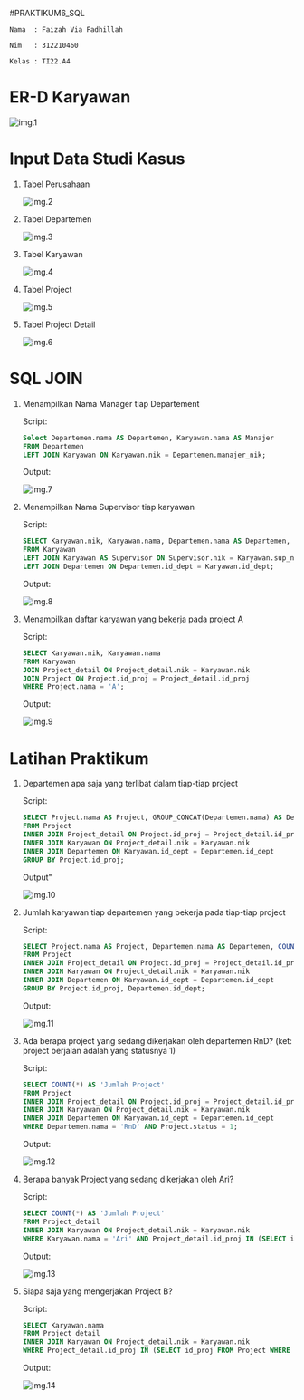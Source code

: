 #PRAKTIKUM6_SQL

`Nama  : Faizah Via Fadhillah`

`Nim   : 312210460`

`Kelas : TI22.A4`

# ER-D Karyawan

![img.1](gambar/er-d.png)

# Input Data Studi Kasus

1. Tabel Perusahaan

    ![img.2](gambar/1.png)

2. Tabel Departemen

    ![img.3](gambar/2.png)

3. Tabel Karyawan

    ![img.4](gambar/3.png)

4. Tabel Project

    ![img.5](gambar/4.png)

5. Tabel Project Detail

    ![img.6](gambar/5.png)


# SQL JOIN

1. Menampilkan Nama Manager tiap Departement

    Script:

    ```sql
    Select Departemen.nama AS Departemen, Karyawan.nama AS Manajer
    FROM Departemen
    LEFT JOIN Karyawan ON Karyawan.nik = Departemen.manajer_nik;
    ```

    Output:

    ![img.7](gambar/6.png)

2. Menampilkan Nama Supervisor tiap karyawan

    Script:

    ```sql
    SELECT Karyawan.nik, Karyawan.nama, Departemen.nama AS Departemen, Supervisor.nama AS Supervisor
    FROM Karyawan
    LEFT JOIN Karyawan AS Supervisor ON Supervisor.nik = Karyawan.sup_nik
    LEFT JOIN Departemen ON Departemen.id_dept = Karyawan.id_dept;
    ```

    Output:

    ![img.8](gambar/7.png)

3. Menampilkan daftar karyawan yang bekerja pada project A

    Script:

    ```sql
    SELECT Karyawan.nik, Karyawan.nama
    FROM Karyawan
    JOIN Project_detail ON Project_detail.nik = Karyawan.nik
    JOIN Project ON Project.id_proj = Project_detail.id_proj
    WHERE Project.nama = 'A';
    ```

    Output:

    ![img.9](gambar/8.png)


# Latihan Praktikum

1. Departemen apa saja yang terlibat dalam tiap-tiap project

    Script:

    ```sql
    SELECT Project.nama AS Project, GROUP_CONCAT(Departemen.nama) AS Departemen
    FROM Project
    INNER JOIN Project_detail ON Project.id_proj = Project_detail.id_proj
    INNER JOIN Karyawan ON Project_detail.nik = Karyawan.nik
    INNER JOIN Departemen ON Karyawan.id_dept = Departemen.id_dept
    GROUP BY Project.id_proj;
    ```

    Output"

    ![img.10](gambar/9.png)

2. Jumlah karyawan tiap departemen yang bekerja pada tiap-tiap project

    Script:

    ```sql
    SELECT Project.nama AS Project, Departemen.nama AS Departemen, COUNT(*) AS 'Jumlah Karyawan'
    FROM Project
    INNER JOIN Project_detail ON Project.id_proj = Project_detail.id_proj
    INNER JOIN Karyawan ON Project_detail.nik = Karyawan.nik
    INNER JOIN Departemen ON Karyawan.id_dept = Departemen.id_dept
    GROUP BY Project.id_proj, Departemen.id_dept;
    ```

    Output:

    ![img.11](gambar/10.png)

3. Ada berapa project yang sedang dikerjakan oleh departemen RnD? 
(ket: project berjalan adalah yang statusnya 1)

    Script:

    ```sql
    SELECT COUNT(*) AS 'Jumlah Project'
    FROM Project
    INNER JOIN Project_detail ON Project.id_proj = Project_detail.id_proj
    INNER JOIN Karyawan ON Project_detail.nik = Karyawan.nik
    INNER JOIN Departemen ON Karyawan.id_dept = Departemen.id_dept
    WHERE Departemen.nama = 'RnD' AND Project.status = 1;
    ```

    Output:

    ![img.12](gambar/11.png)

4. Berapa banyak Project yang sedang dikerjakan oleh Ari?

    Script:

    ```sql
    SELECT COUNT(*) AS 'Jumlah Project'
    FROM Project_detail
    INNER JOIN Karyawan ON Project_detail.nik = Karyawan.nik
    WHERE Karyawan.nama = 'Ari' AND Project_detail.id_proj IN (SELECT id_proj FROM Project WHERE status = 1);
    ```

    Output:

    ![img.13](gambar/12.png)

5. Siapa saja yang mengerjakan Project B?

    Script:

    ```sql
    SELECT Karyawan.nama
    FROM Project_detail
    INNER JOIN Karyawan ON Project_detail.nik = Karyawan.nik
    WHERE Project_detail.id_proj IN (SELECT id_proj FROM Project WHERE nama = 'B');
    ```

    Output:

    ![img.14](gambar/13.png)







